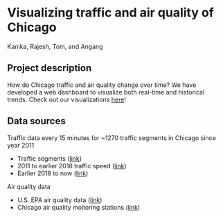 # Visualizing traffic and air quality of Chicago

Kanika, Rajesh, Tom, and Angang

## Project description

How do Chicago traffic and air quality change over time? We have developed a web dashboard to visualize both real-time and historical trends. Check out our visualizations [here](https://chicago-traffic-pollution.herokuapp.com/)!

## Data sources

Traffic data every 15 minutes for ~1270 traffic segments in Chicago since year 2011

- Traffic segments ([link](https://data.cityofchicago.org/Transportation/Chicago-Traffic-Tracker-Congestion-Estimates-by-Se/n4j6-wkkf))
- 2011 to earlier 2018 traffic speed ([link](https://data.cityofchicago.org/Transportation/Chicago-Traffic-Tracker-Historical-Congestion-Esti/77hq-huss))
- Earlier 2018 to now ([link](https://data.cityofchicago.org/Transportation/Chicago-Traffic-Tracker-Historical-Congestion-Esti/sxs8-h27x))

Air quality data

- U.S. EPA air quality data ([link](https://aqs.epa.gov/aqsweb/documents/ramltohtml.html#rawData_get))
- Chicago air quality moitoring stations ([link](http://aqicn.org/city/usa/illinois/chi_com/))
